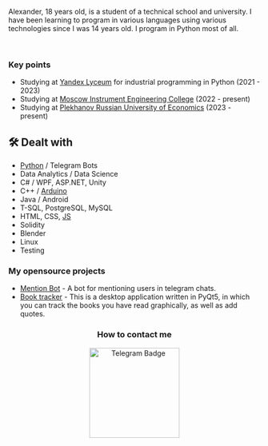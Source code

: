 Alexander, 18 years old, is a student of a technical school and university. I have been learning to program in various languages using various technologies since I was 14 years old. I program in Python most of all.

<div id="stat" align="center">
    <img src="https://github-profile-summary-cards.vercel.app/api/cards/most-commit-language?username=Merrcurys&theme=github_dark" alt=""/>
    <img src="https://github-profile-summary-cards.vercel.app/api/cards/stats?username=Merrcurys&theme=github_dark" alt=""/>
</div>

### Key points
*   Studying at [Yandex Lyceum](https://lyceum.yandex.ru/python) for industrial programming in Python (2021 - 2023)
*   Studying at [Moscow Instrument Engineering College](https://mpt.ru) (2022 - present)
*   Studying at [Plekhanov Russian University of Economics](https://рэу.рф) (2023 - present)

## 🛠 Dealt with
*   [Python](https://merrcurys.ru/img/diplomas/diplom_python.jpg) / Telegram Bots
*   Data Analytics / Data Science
*   C# / WPF, ASP.NET, Unity 
*   C++ / [Arduino](https://wokwi.com/makers/merrcurys)
*   Java / Android
*   T-SQL, PostgreSQL, MySQL
*   HTML, CSS, [JS](https://merrcurys.ru/img/diplomas/diplom_js.png)
*   Solidity
*   Blender
*   Linux
*   Testing

### My opensource projects

*   [Mention Bot](https://github.com/Merrcurys/Mention-bot) - A bot for mentioning users in telegram chats.
*   [Book tracker](https://github.com/Merrcurys/Visual-list-of-books-app) - This is a desktop application written in PyQt5, in which you can track the books you have read graphically, as well as add quotes.

<h3 align="center">How to contact me</h3>
<div id="badges" align="center">
  <a href="https://t.me/merrcurys">
    <img src="https://img.shields.io/badge/Telegram-blue?logo=telegram&logoColor=white" width="180" alt="Telegram Badge"/>
  </a>
</div>

<div id="views" align="center">
    <img src="https://komarev.com/ghpvc/?username=Merrcurys&style=flat&color=blue" alt=""/>
</div>



